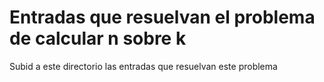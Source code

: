 Entradas que resuelvan el problema de calcular n sobre k
========================================================

Subid a este directorio las entradas que resuelvan este problema